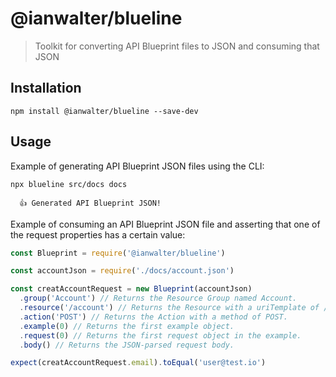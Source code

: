 # @ianwalter/blueline
> Toolkit for converting API Blueprint files to JSON and consuming that JSON

## Installation

```console
npm install @ianwalter/blueline --save-dev
```

## Usage

Example of generating API Blueprint JSON files using the CLI:

```console
npx blueline src/docs docs

  👍 Generated API Blueprint JSON!

```

Example of consuming an API Blueprint JSON file and asserting that one of the
request properties has a certain value:

```js
const Blueprint = require('@ianwalter/blueline')

const accountJson = require('./docs/account.json')

const creatAccountRequest = new Blueprint(accountJson)
  .group('Account') // Returns the Resource Group named Account.
  .resource('/account') // Returns the Resource with a uriTemplate of /account.
  .action('POST') // Returns the Action with a method of POST.
  .example(0) // Returns the first example object.
  .request(0) // Returns the first request object in the example.
  .body() // Returns the JSON-parsed request body.

expect(creatAccountRequest.email).toEqual('user@test.io')
```

